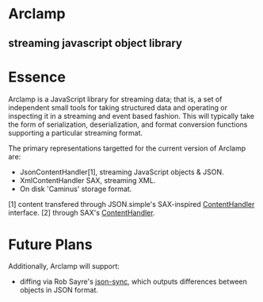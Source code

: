 # Arclamp #

streaming javascript object library
-----

# Essence #

Arclamp is a JavaScript library for streaming data; that is, a set of independent small tools for taking structured data and operating or inspecting it in a streaming and event based fashion. This will typically take the form of serialization, deserialization, and format conversion functions supporting a particular streaming format. 

The primary representations targetted for the current version of Arclamp are:
* JsonContentHandler[1], streaming JavaScript objects & JSON.
* XmlContentHandler SAX, streaming XML.
* On disk 'Caminus' storage format.

[1] content transfered through JSON.simple's SAX-inspired [ContentHandler](http://code.google.com/p/json-simple/source/browse/trunk/src/org/json/simple/parser/ContentHandler.java) interface.
[2] through SAX's [ContentHandler](http://www.saxproject.org/apidoc/org/xml/sax/ContentHandler.html).

# Future Plans #

Additionally, Arclamp will support:

* diffing via Rob Sayre's [json-sync](http://github.com/sayrer/json-sync), which outputs differences between objects in JSON format.

